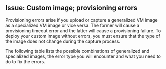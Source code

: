 ## <a name="issue-custom-image-provisioning-errors"></a>Issue: Custom image; provisioning errors
Provisioning errors arise if you upload or capture a generalized VM image as a specialized VM image or vice versa. The former will cause a provisioning timeout error and the latter will cause a provisioning failure. To deploy your custom image without errors, you must ensure that the type of the image does not change during the capture process.

The following table lists the possible combinations of generalized and specialized images, the error type you will encounter and what you need to do to fix the errors.


